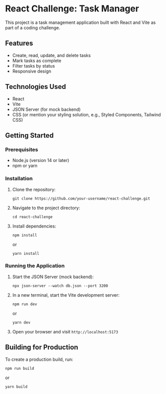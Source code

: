 
# React Challenge: Task Manager

This project is a task management application built with React and Vite as part of a coding challenge.

## Features

- Create, read, update, and delete tasks
- Mark tasks as complete
- Filter tasks by status
- Responsive design

## Technologies Used

- React
- Vite
- JSON Server (for mock backend)
- CSS (or mention your styling solution, e.g., Styled Components, Tailwind CSS)

## Getting Started

### Prerequisites

- Node.js (version 14 or later)
- npm or yarn

### Installation

1. Clone the repository:
   ```
   git clone https://github.com/your-username/react-challenge.git
   ```

2. Navigate to the project directory:
   ```
   cd react-challenge
   ```

3. Install dependencies:
   ```
   npm install
   ```
   or
   ```
   yarn install
   ```

### Running the Application

1. Start the JSON Server (mock backend):
   ```
   npx json-server --watch db.json --port 3200
   ```

2. In a new terminal, start the Vite development server:
   ```
   npm run dev
   ```
   or
   ```
   yarn dev
   ```

3. Open your browser and visit `http://localhost:5173`

## Building for Production

To create a production build, run:
```
npm run build
```
or
```
yarn build
```

